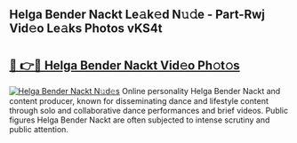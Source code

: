 ## Helga Bender Nackt Le𝚊k𝚎d N𝚞𝚍e - Part-Rwj Vid𝚎o Le𝚊ks Photos vKS4t

# <h2><a href="http://fb3c128.evod.top/?m=Helga+Bender+Nackt">🔗 👉🔴 Helga Bender Nackt Vid𝚎o Ph𝚘t𝚘s</a></h2>

[![Helga Bender Nackt N𝚞d𝚎s](https://i.imgur.com/8V9OHl7.gif)](http://fb3c128.evod.top/?m=Helga+Bender+Nackt)
Online personality Helga Bender Nackt and content producer, known for disseminating dance and lifestyle content through solo and collaborative dance performances and brief videos. Public figures Helga Bender Nackt are often subjected to intense scrutiny and public attention. 
